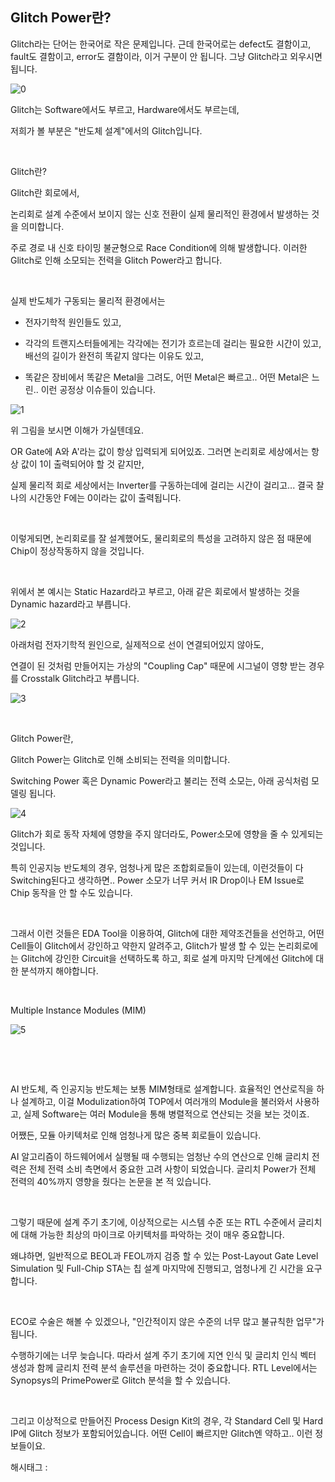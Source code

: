 ## Glitch Power란?

Glitch라는 단어는 한국어로 작은 문제입니다. 근데 한국어로는 defect도 결함이고, fault도 결함이고, error도 결함이라, 이거 구분이 안 됩니다. 그냥 Glitch라고 외우시면 됩니다.

![0](/asset/img/223396147476/0.png)

Glitch는 Software에서도 부르고, Hardware에서도 부르는데,

저희가 볼 부분은 "반도체 설계"에서의 Glitch입니다.

​

Glitch란?

Glitch란 회로에서,

논리회로 설계 수준에서 보이지 않는 신호 전환이 실제 물리적인 환경에서 발생하는 것을 의미합니다.

주로 경로 내 신호 타이밍 불균형으로 Race Condition에 의해 발생합니다. 이러한 Glitch로 인해 소모되는 전력을 Glitch Power라고 합니다.

​

실제 반도체가 구동되는 물리적 환경에서는

- 전자기학적 원인들도 있고,

- 각각의 트랜지스터들에게는 각각에는 전기가 흐르는데  걸리는 필요한 시간이 있고, 배선의 길이가 완전히 똑같지 않다는 이유도 있고,

- 똑같은 장비에서 똑같은 Metal을 그려도, 어떤 Metal은 빠르고.. 어떤 Metal은 느린.. 이런 공정상 이슈들이 있습니다.

![1](/asset/img/223396147476/1.png)

위 그림을 보시면 이해가 가실텐데요.

OR Gate에 A와 A'라는 값이 항상 입력되게 되어있죠. 그러면 논리회로 세상에서는 항상 값이 1이 출력되어야 할 것 같지만,

실제 물리적 회로 세상에서는 Inverter를 구동하는데에 걸리는 시간이 걸리고... 결국 찰나의 시간동안 F에는 0이라는 값이 출력됩니다.

​

이렇게되면, 논리회로를 잘 설계했어도, 물리회로의 특성을 고려하지 않은 점 때문에 Chip이 정상작동하지 않을 것입니다.

​

위에서 본 예시는 Static Hazard라고 부르고, 아래 같은 회로에서 발생하는 것을 Dynamic hazard라고 부릅니다.

![2](/asset/img/223396147476/2.png)

아래처럼 전자기학적 원인으로, 실제적으로 선이 연결되어있지 않아도,

연결이 된 것처럼 만들어지는 가상의 "Coupling Cap" 때문에 시그널이 영향 받는 경우를 Crosstalk Glitch라고 부릅니다.

![3](/asset/img/223396147476/3.png)

​

Glitch Power란,

Glitch Power는 Glitch로 인해 소비되는 전력을 의미합니다.

Switching Power 혹은 Dynamic Power라고 불리는 전력 소모는, 아래 공식처럼 모델링 됩니다.

![4](/asset/img/223396147476/4.png)

Glitch가 회로 동작 자체에 영향을 주지 않더라도, Power소모에 영향을 줄 수 있게되는 것입니다.

특히 인공지능 반도체의 경우, 엄청나게 많은 조합회로들이 있는데, 이런것들이 다 Switching된다고 생각하면.. Power 소모가 너무 커서 IR Drop이나 EM Issue로 Chip 동작을 안 할 수도 있습니다.

​

그래서 이런 것들은 EDA Tool을 이용하여, Glitch에 대한 제약조건들을 선언하고, 어떤 Cell들이 Glitch에서 강인하고 약한지 알려주고, Glitch가 발생 할 수 있는 논리회로에는 Glitch에 강인한 Circuit을 선택하도록 하고, 회로 설계 마지막 단계에선 Glitch에 대한 분석까지 해야합니다.

​

Multiple Instance Modules (MIM)

![5](/asset/img/223396147476/5.png)

​

​

AI 반도체, 즉 인공지능 반도체는 보통 MIM형태로 설계합니다. 효율적인 연산로직을 하나 설계하고, 이걸 Modulization하여 TOP에서 여러개의 Module을 불러와서 사용하고, 실제 Software는 여러 Module을 통해 병렬적으로 연산되는 것을 보는 것이죠.

어쨌든, 모듈 아키텍처로 인해 엄청나게 많은 중복 회로들이 있습니다.

AI 알고리즘이 하드웨어에서 실행될 때 수행되는 엄청난 수의 연산으로 인해 글리치 전력은 전체 전력 소비 측면에서 중요한 고려 사항이 되었습니다. 글리치 Power가 전체 전력의 40%까지 영향을 줬다는 논문을 본 적 있습니다. 

​

그렇기 때문에 설계 주기 초기에, 이상적으로는 시스템 수준 또는 RTL 수준에서 글리치에 대해 가능한 최상의 마이크로 아키텍처를 파악하는 것이 매우 중요합니다.

왜냐하면, 일반적으로 BEOL과 FEOL까지 검증 할 수 있는 Post-Layout Gate Level Simulation 및  Full-Chip STA는 칩 설계 마지막에 진행되고, 엄청나게 긴 시간을 요구합니다.

​

ECO로 수술은 해볼 수 있겠으나, "인간적이지 않은 수준의 너무 많고 불규칙한 업무"가 됩니다.

수행하기에는 너무 늦습니다. 따라서 설계 주기 초기에 지연 인식 및 글리치 인식 벡터 생성과 함께 글리치 전력 분석 솔루션을 마련하는 것이 중요합니다. RTL Level에서는 Synopsys의 PrimePower로 Glitch 분석을 할 수 있습니다.

​

그리고 이상적으로 만들어진 Process Design Kit의 경우, 각 Standard Cell 및 Hard IP에 Glitch 정보가 포함되어있습니다. 어떤 Cell이 빠르지만 Glitch엔 약하고.. 이런 정보들이요.

 해시태그 : 